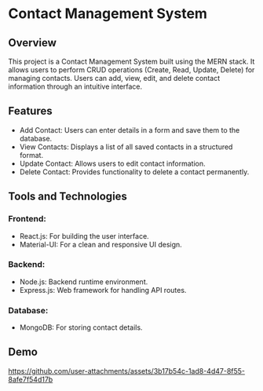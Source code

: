 
# Contact Management System
## Overview
This project is a Contact Management System built using the MERN stack. It allows users to perform CRUD operations (Create, Read, Update, Delete) for managing contacts. Users can add, view, edit, and delete contact information through an intuitive interface.

## Features

- Add Contact: Users can enter details in a form and save them to the database.
- View Contacts: Displays a list of all saved contacts in a structured format.
- Update Contact: Allows users to edit contact information.
- Delete Contact: Provides functionality to delete a contact permanently.

## Tools and Technologies
### Frontend:
- React.js: For building the user interface.
- Material-UI: For a clean and responsive UI design.
### Backend:
- Node.js: Backend runtime environment.
- Express.js: Web framework for handling API routes.
### Database:
- MongoDB: For storing contact details.



## Demo

https://github.com/user-attachments/assets/3b17b54c-1ad8-4d47-8f55-8afe7f54d17b

